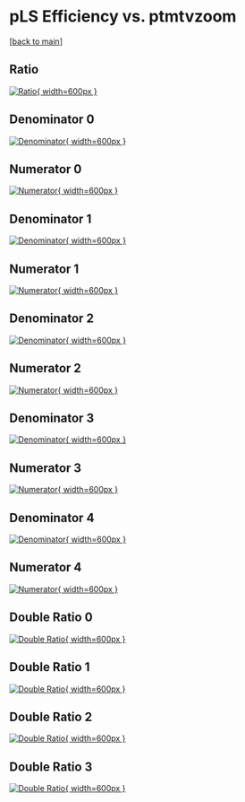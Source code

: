 # pLS Efficiency vs. ptmtvzoom

[[back to main](./)]



## Ratio

[![Ratio](../mtv/var/pLS_base_0_0_eff_ptmtvzoom.png){ width=600px }](../mtv/var/pLS_base_0_0_eff_ptmtvzoom.pdf)

## Denominator 0

[![Denominator](../mtv/den/pLS_base_0_0_eff_ptmtvzoom_den0.png){ width=600px }](../mtv/den/pLS_base_0_0_eff_ptmtvzoom_den0.pdf)

## Numerator 0

[![Numerator](../mtv/num/pLS_base_0_0_eff_ptmtvzoom_num0.png){ width=600px }](../mtv/num/pLS_base_0_0_eff_ptmtvzoom_num0.pdf)

## Denominator 1

[![Denominator](../mtv/den/pLS_base_0_0_eff_ptmtvzoom_den1.png){ width=600px }](../mtv/den/pLS_base_0_0_eff_ptmtvzoom_den1.pdf)

## Numerator 1

[![Numerator](../mtv/num/pLS_base_0_0_eff_ptmtvzoom_num1.png){ width=600px }](../mtv/num/pLS_base_0_0_eff_ptmtvzoom_num1.pdf)

## Denominator 2

[![Denominator](../mtv/den/pLS_base_0_0_eff_ptmtvzoom_den2.png){ width=600px }](../mtv/den/pLS_base_0_0_eff_ptmtvzoom_den2.pdf)

## Numerator 2

[![Numerator](../mtv/num/pLS_base_0_0_eff_ptmtvzoom_num2.png){ width=600px }](../mtv/num/pLS_base_0_0_eff_ptmtvzoom_num2.pdf)

## Denominator 3

[![Denominator](../mtv/den/pLS_base_0_0_eff_ptmtvzoom_den3.png){ width=600px }](../mtv/den/pLS_base_0_0_eff_ptmtvzoom_den3.pdf)

## Numerator 3

[![Numerator](../mtv/num/pLS_base_0_0_eff_ptmtvzoom_num3.png){ width=600px }](../mtv/num/pLS_base_0_0_eff_ptmtvzoom_num3.pdf)

## Denominator 4

[![Denominator](../mtv/den/pLS_base_0_0_eff_ptmtvzoom_den4.png){ width=600px }](../mtv/den/pLS_base_0_0_eff_ptmtvzoom_den4.pdf)

## Numerator 4

[![Numerator](../mtv/num/pLS_base_0_0_eff_ptmtvzoom_num4.png){ width=600px }](../mtv/num/pLS_base_0_0_eff_ptmtvzoom_num4.pdf)

## Double Ratio 0

[![Double Ratio](../mtv/ratio/pLS_base_0_0_eff_ptmtvzoom_ratio0.png){ width=600px }](../mtv/ratio/pLS_base_0_0_eff_ptmtvzoom_ratio0.pdf)

## Double Ratio 1

[![Double Ratio](../mtv/ratio/pLS_base_0_0_eff_ptmtvzoom_ratio1.png){ width=600px }](../mtv/ratio/pLS_base_0_0_eff_ptmtvzoom_ratio1.pdf)

## Double Ratio 2

[![Double Ratio](../mtv/ratio/pLS_base_0_0_eff_ptmtvzoom_ratio2.png){ width=600px }](../mtv/ratio/pLS_base_0_0_eff_ptmtvzoom_ratio2.pdf)

## Double Ratio 3

[![Double Ratio](../mtv/ratio/pLS_base_0_0_eff_ptmtvzoom_ratio3.png){ width=600px }](../mtv/ratio/pLS_base_0_0_eff_ptmtvzoom_ratio3.pdf)

